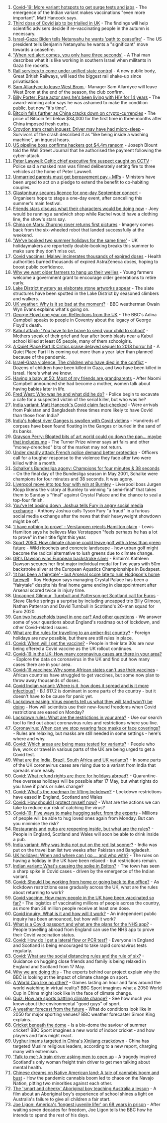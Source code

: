 1. [Covid-19: More variant hotspots to get surge tests and jabs](https://www.bbc.co.uk/news/uk-57172139) - The emergence of the Indian variant makes vaccinations "even more important", Matt Hancock says.
2. [Third dose of Covid jab to be trialled in UK](https://www.bbc.co.uk/news/health-57174733) - The findings will help scientific advisers decide if re-vaccinating people in the autumn is necessary.
3. [Israel-Gaza: Biden tells Netanyahu he wants 'path to ceasefire'](https://www.bbc.co.uk/news/world-middle-east-57168051) - The US president tells Benjamin Netanyahu he wants a "significant" move towards a ceasefire.
4. ['When red alert comes, you only have three seconds'](https://www.bbc.co.uk/news/world-middle-east-57178112) - A Thai man describes what it is like working in southern Israel when militants in Gaza fire rockets.
5. [Rail services to come under unified state control](https://www.bbc.co.uk/news/business-57176858) - A new public body, Great British Railways, will lead the biggest rail shake-up since privatisation.
6. [Sam Allardyce to leave West Brom ](https://www.bbc.co.uk/sport/football/57180362) - Manager Sam Allardyce will leave West Brom at the end of the season, the club confirm.
7. [Billy Porter: Pose actor says he's been living with HIV for 14 years](https://www.bbc.co.uk/news/entertainment-arts-57172945) - The award-winning actor says he was ashamed to make the condition public, but now "it's time".
8. [Bitcoin falls further as China cracks down on crypto-currencies](https://www.bbc.co.uk/news/business-57169726) - The price of Bitcoin fell below $34,000 for the first time in three months after China imposed fresh curbs.
9. [Croydon tram crash inquest: Driver may have had micro-sleep](https://www.bbc.co.uk/news/uk-england-57164860) - Survivors of the crash described it as "like being inside a washing machine", an inquest hears.
10. [US pipeline boss confirms hackers got $4.4m ransom](https://www.bbc.co.uk/news/business-57178503) - Joseph Blount told the Wall Street Journal that he authorised the payment following the cyber-attack.
11. [Peter Lawwell: Celtic chief executive fire suspect caught on CCTV](https://www.bbc.co.uk/news/uk-scotland-glasgow-west-57170516) - Police said a masked man was filmed deliberately setting fire to three vehicles at the home of Peter Lawwell.
12. [Unmarried parents must get bereavement pay - MPs](https://www.bbc.co.uk/news/uk-politics-57175593) - Ministers have been urged to act on a pledge to extend the benefit to co-habiting couples.
13. [Glastonbury secures licence for one-day September concert](https://www.bbc.co.uk/news/entertainment-arts-57174475) - Organisers hope to stage a one-day event, after cancelling this summer's main festival.
14. [Friends stars discuss what their characters would be doing now](https://www.bbc.co.uk/news/entertainment-arts-57174331) - Joey would be running a sandwich shop while Rachel would have a clothing line, the show's stars say.
15. [China on Mars: Zhurong rover returns first pictures](https://www.bbc.co.uk/news/science-environment-57172346) - Imagery comes back from the six-wheeled robot that landed successfully at the weekend.
16. ['We've booked two summer holidays for the same time'](https://www.bbc.co.uk/news/business-57155307) - UK holidaymakers are reportedly double-booking breaks this summer to make sure they don't miss out.
17. [Covid vaccines: Malawi incinerates thousands of expired doses](https://www.bbc.co.uk/news/world-africa-57173348) - Health authorities burned thousands of expired AstraZeneca doses, hoping to boost public confidence.
18. [Why we want older farmers to hang up their wellies](https://www.bbc.co.uk/news/newsbeat-57172065) - Young farmers welcome a government grant to encourage older generations to retire early.
19. [Lake District mystery as elaborate stone artworks appear](https://www.bbc.co.uk/news/uk-england-cumbria-57169995) - The slate structures have been spotted in the Lake District by seasoned climbers and walkers.
20. [UK weather: Why is it so bad at the moment?](https://www.bbc.co.uk/news/newsbeat-57164307) - BBC weatherman Owain Wyn Evans explains what's going on.
21. [George Floyd one year on: Reflections from the UK](https://www.bbc.co.uk/news/uk-57093888) - The BBC's Adina Campbell speaks to people in Coventry about the legacy of George Floyd's death.
22. [Kabul attack: 'You have to be brave to send your child to school'](https://www.bbc.co.uk/news/world-asia-57163173) - Mothers speak of their grief and fear after bomb blasts near a Kabul school killed at least 85 people, many of them schoolgirls.
23. [A Quiet Place Part II: Critics praise delayed sequel to 2018 horror hit](https://www.bbc.co.uk/news/entertainment-arts-57168737) - A Quiet Place Part II is coming out more than a year later than planned because of the pandemic.
24. [Israel-Gaza violence: The children who have died in the conflict](https://www.bbc.co.uk/news/world-middle-east-57142627) - Dozens of children have been killed in Gaza, and two have been killed in Israel. Here's what we know.
25. [Having a baby at 50: Most of my friends are grandparents](https://www.bbc.co.uk/news/57174993) - After Naomi Campbell announced she had become a mother, women talk about having babies later in life.
26. [Fred West: Who was he and what did he do?](https://www.bbc.co.uk/news/uk-england-gloucestershire-57146895) - Police begin to excavate a cafe for a suspected victim of the serial killer, but who was he?
27. [India variant: Matt Hancock's Covid claim fact-checked](https://www.bbc.co.uk/news/57172793) - Were arrivals from Pakistan and Bangladesh three times more likely to have Covid than those from India?
28. [India's holiest river Ganges is swollen with Covid victims](https://www.bbc.co.uk/news/world-asia-india-57154564) - Hundreds of corpses have been found floating in the Ganges or buried in the sand of its banks.
29. [Grayson Perry: Bloated bits of art world could go down the pan... maybe that includes me](https://www.bbc.co.uk/news/entertainment-arts-57157879) - The Turner Prize winner says art fairs and other "money-drenched" bits of the market may not return.
30. [Under deadly attack French police demand better protection](https://www.bbc.co.uk/news/world-europe-57156837) - Officers call for a tougher response to the violence they face after two were killed within a month.
31. [Schalke's Bundesliga agony: Champions for four minutes & 38 seconds](https://www.bbc.co.uk/sport/football/57087325) - On the final day of the Bundesliga season in May 2001, Schalke were champions for four minutes and 38 seconds. It was agony.
32. [Liverpool move into top four with win at Burnley](https://www.bbc.co.uk/sport/football/57082270) - Liverpool boss Jurgen Klopp likens the victory at Burnley to winning "a semi-final" that takes them to Sunday's "final" against Crystal Palace and the chance to seal a top-four finish.
33. [You've let boxing down, Joshua tells Fury in angry social media exchange](https://www.bbc.co.uk/sport/boxing/57180205) - Anthony Joshua calls Tyson Fury "a fraud" in a furious social media exchange after the news that their heavyweight showdown might be off.
34. ['I have nothing to prove' - Verstappen rejects Hamilton claim](https://www.bbc.co.uk/sport/formula1/57176530) - Lewis Hamilton says he believes Max Verstappen "feels perhaps he has a lot to prove" in their title fight this year.
35. [Sport 2050: How climate change could leave golf with a less than green future](https://www.bbc.co.uk/sport/56972370) - Wild ricochets and concrete landscape - how urban golf might become the radical alternative to lush greens due to climate change.
36. [GB's Dawson wins European backstroke silver](https://www.bbc.co.uk/sport/swimming/57179698) - Britain's Kathleen Dawson secures her first major individual medal for five years with 50m backstroke silver at the European Aquatics Championships in Budapest.
37. ['It has been a fairytale' - but Arsenal score late to ruin Hodgson's home farewell](https://www.bbc.co.uk/sport/football/57082275) - Roy Hodgson says managing Crystal Palace has been a "fairytale" despite his final home game ending in disappointment after Arsenal scored twice in injury time.
38. [Uncapped Gilmour, Turnbull and Patterson get Scotland call for Euros](https://www.bbc.co.uk/sport/football/57171330) - Steve Clarke springs a surprise by including uncapped trio Billy Gilmour, Nathan Patterson and David Turnbull in Scotland's 26-man squad for Euro 2020.
39. [Can two households travel in one car? And other questions](https://www.bbc.co.uk/news/world-asia-china-51176409) - We answer some of your questions about England's roadmap out of lockdown, and other Covid-related issues.
40. [What are the rules for travelling to an amber-list country?](https://www.bbc.co.uk/news/explainers-52544307) - Foreign holidays are now possible, but there are still rules in place.
41. [Covid: When will I get the vaccine?](https://www.bbc.co.uk/news/health-55045639) - People in their late 30s are now being offered a Covid vaccine as the UK rollout continues.
42. [Covid-19 in the UK: How many coronavirus cases are there in your area?](https://www.bbc.co.uk/news/uk-51768274) - Explore the data on coronavirus in the UK and find out how many cases there are in your area.
43. [Covid-19 vaccines: Why some African states can't use their vaccines](https://www.bbc.co.uk/news/56940657) - African countries have struggled to get vaccines, but some now plan to throw away thousands of doses.
44. [Covid Indian variant: Where is it, how does it spread and is it more infectious?](https://www.bbc.co.uk/news/health-57157496) - B.1.617.2 is dominant in some parts of the country - but it doesn't have to be cause for panic yet.
45. [Lockdown easing: Virus experts tell us what they will (and won't) be doing](https://www.bbc.co.uk/news/uk-57069293) - How will scientists use their new-found freedoms when Covid restrictions are eased on Monday?
46. [Lockdown rules: What are the restrictions in your area?](https://www.bbc.co.uk/news/uk-54373904) - Use our search tool to find out about coronavirus rules and restrictions where you live.
47. [Coronavirus: When can we stop wearing face masks or face coverings?](https://www.bbc.co.uk/news/health-51205344) - Rules are relaxing, but masks are still needed in some settings - here's where and why.
48. [Covid: Which areas are being mass tested for variants?](https://www.bbc.co.uk/news/explainers-54872039) - People who live, work or travel in various parts of the UK are being urged to get a Covid test.
49. [What are the India, Brazil, South Africa and UK variants?](https://www.bbc.co.uk/news/health-55659820) - In some parts of the UK coronavirus cases are rising due to a variant from India that spreads more easily.
50. [Covid: What refund rights are there for holidays abroad?](https://www.bbc.co.uk/news/business-51615412) - Quarantine-free overseas holidays will be possible after 17 May, but what rights do you have if plans or rules change?
51. [Covid: What's the roadmap for lifting lockdown?](https://www.bbc.co.uk/news/explainers-52530518) - Lockdown restrictions have eased in England, Scotland and Wales
52. [Covid: How should I protect myself now?](https://www.bbc.co.uk/news/health-57087517) - What are the actions we can take to reduce our risk of catching the virus?
53. [Covid-19: Five ways to make hugging safer, from the experts](https://www.bbc.co.uk/news/uk-57083571) - Millions of people will be able to hug loved ones again from Monday. But can you minimise the risk?
54. [Restaurants and pubs are reopening inside, but what are the rules?](https://www.bbc.co.uk/news/business-52977388) - People in England, Scotland and Wales will soon be able to drink inside a pub.
55. [India variant: Why was India not put on the red list sooner?](https://www.bbc.co.uk/news/56801288) - India was put on the travel ban list two weeks after Pakistan and Bangladesh.
56. [UK holidays: When and where can I go.... and who with?](https://www.bbc.co.uk/news/explainers-52646738) - The rules on having a holiday in the UK have been relaxed - but restrictions remain.
57. [Indian variant: What's causing the spike in Bolton?](https://www.bbc.co.uk/news/health-57094274) - The town has seen a sharp spike in Covid cases - driven by the emergence of the Indian variant.
58. [Covid: Should I be working from home or going back to the office?](https://www.bbc.co.uk/news/business-52567567) - As lockdown restrictions ease gradually across the UK, what are the rules about returning to work?
59. [Covid vaccine: How many people in the UK have been vaccinated so far?](https://www.bbc.co.uk/news/health-55274833) - The logistics of vaccinating millions of people across the country, as more than 36 million people receive at least one dose.
60. [Covid inquiry: What is it and how will it work?](https://www.bbc.co.uk/news/explainers-57085964) - An independent public inquiry has been announced, but how will it work?
61. [What is a Covid passport and what are the plans for the NHS app?](https://www.bbc.co.uk/news/explainers-55718553) - People travelling abroad from England can use the NHS app to prove their Covid vaccination status.
62. [Covid: How do I get a lateral flow or PCR test?](https://www.bbc.co.uk/news/health-51943612) - Everyone in England and Scotland is being encouraged to take rapid coronavirus tests regularly.
63. [Covid: What are the social distancing rules and the rule of six?](https://www.bbc.co.uk/news/uk-51506729) - Guidance on hugging close friends and family is being relaxed in England and Scotland from 17 May.
64. [Why we are doing this](https://www.bbc.co.uk/sport/56972366) - The experts behind our project explain why the BBC is looking at the impact of climate change on sport.
65. [A World Cup like no other?](https://www.bbc.co.uk/sport/56972365) - Games lasting an hour and fans around the world watching in virtual reality? BBC Sport imagines what a 2050 World Cup in China might look like in the face of climate change.
66. [Quiz: How are sports battling climate change?](https://www.bbc.co.uk/sport/57068988) - See how much you know about the environmental "good guys" of sport.
67. [A weather forecast from the future](https://www.bbc.co.uk/sport/56972367) - What do conditions look like in 2050 for major sporting venues? BBC weather forecaster Simon King explains...
68. [Cricket beneath the dome](https://www.bbc.co.uk/sport/56972368) - Is a bio-dome the saviour of summer cricket? BBC Sport imagines a new world of indoor cricket - and how players and fans might react.
69. [Uyghur imams targeted in China's Xinjiang crackdown](https://www.bbc.co.uk/news/world-asia-china-56986057) - China has targeted Muslim religious leaders, according to a new report, charging many with extremism.
70. ['Talk to me': A train driver asking men to open up](https://www.bbc.co.uk/news/stories-57060971) - A tragedy inspired Scotland's only woman freight train driver to get men talking about mental health.
71. [Chinese dreams on Native American land: A tale of cannabis boom and bust](https://www.bbc.co.uk/news/world-us-canada-56835897) - How the pandemic cannabis boom led to chaos on the Navajo Nation, pitting two minorities against each other.
72. [The 'smart and cheeky' Aboriginal boy teaching Australia a lesson](https://www.bbc.co.uk/news/stories-56544429) - A film about an Aboriginal boy's experience of school shines a light on Australia's failure to give all children a fair start.
73. [Joe Ligon: America's 'longest juvenile lifer' on 68 years in prison](https://www.bbc.co.uk/news/world-us-canada-57022924) - After waiting seven decades for freedom, Joe Ligon tells the BBC how he intends to spend the rest of his days.
